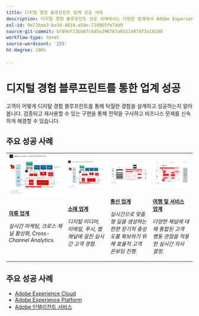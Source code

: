 ```yaml
---
title: 디지털 경험 블루프린트 업계 성공 사례
description: 디지털 경험 블루프린트 성공 사례에서는 다양한 업계에서 Adobe Experience Platform 기반 Adobe Experience Cloud의 비즈니스 가치를 어떻게 실현해 나가는지 소개합니다.
exl-id: 9e73bae3-ba34-4819-a54e-710965fe74d9
source-git-commit: bf99ef23bb07c845a396767a65114874f3a18180
workflow-type: tm+mt
source-wordcount: '255'
ht-degree: 100%

---
```


# 디지털 경험 블루프린트를 통한 업계 성공

고객이 어떻게 디지털 경험 블루프린트를 통해 탁월한 경험을 설계하고 성공하는지 알아봅니다. 검증되고 재사용할 수 있는 구현을 통해 전략을 구사하고 비즈니스 문제를 신속하게 해결할 수 있습니다.

## 주요 성공 사례

<table style="table-layout:fixed">
<tr>
  <td>
    <a href="https://experienceleague.adobe.com/docs/blueprints-learn/architecture/vertical-blueprints/apparel.html?lang=ko"><img alt="대상자 활성화, Customer Journey Analytics, 고객 여정 블루프린트를 사용하는 의류 업체의 썸네일 이미지" src="../experience-platform/assets/aep+apps_vertical.svg" /></a>
    </td>
  <td>
    <a href="https://experienceleague.adobe.com/docs/blueprints-learn/architecture/vertical-blueprints/retail.html?lang=ko"><img alt="온라인/오프라인 데이터를 통한 활성화 및 Journey Optimizer 블루프린트를 사용하는 소매 업체의 썸네일 이미지" src="../experience-platform/assets/aep+apps_vertical.svg" /></a>

</td>
  <td>
    <a href="https://experienceleague.adobe.com/docs/blueprints-learn/architecture/vertical-blueprints/telecommunications.html?lang=ko"><img alt="Journey Optimizer 블루프린트 썸네일 이미지" src="../customer-journeys/assets/ajo-architecture.svg" /></a>
  </td>
  <td>
    <a href="https://experienceleague.adobe.com/docs/blueprints-learn/architecture/vertical-blueprints/travel-hospitality.html?lang=ko"><img alt="온라인/오프라인 데이터 블루프린트 활성화 썸네일 이미지" src="../audience-activation/assets/known_activation.svg" /></a>
  </td>
</tr>
<tr>
  <td>
    <div><a href="https://experienceleague.adobe.com/docs/blueprints-learn/architecture/vertical-blueprints/apparel.html?lang=ko"><strong>의류 업계</strong></a></div>
    <p><em>실시간 마케팅, 크로스 채널 활성화, Cross-Channel Analytics.</em></p>
  </td>
  <td>
    <div><a href="https://experienceleague.adobe.com/docs/blueprints-learn/architecture/vertical-blueprints/retail.html?lang=ko"><strong>소매 업계</strong></a></div>
    <p><em>디지털 미디어, 이메일, 푸시, 웹 채널에 걸친 실시간 고객 경험.</em></p>
  </td>
  <td>
    <div><a href="https://experienceleague.adobe.com/docs/blueprints-learn/architecture/vertical-blueprints/telecommunications.html?lang=ko"><strong>통신 업계</strong></a></div>
    <p><em>실시간으로 맞춤형 딜을 생성하는 한편 장기적 충성도를 확보하기 위해 효율적 고객 온보딩 진행.</em></p>
  </td>
  <td>
    <div><a href="https://experienceleague.adobe.com/docs/blueprints-learn/architecture/vertical-blueprints/travel-hospitality.html?lang=ko"><strong>여행 및 서비스 업계</strong></a></div>
    <p><em>다양한 채널에 대해 통합된 고객 행동 관점을 적용한 실시간 의사 결정.</em></p>
  </td>
</tr>
</table>

## 주요 성공 사례

* <a href="https://business.adobe.com/customer-success-stories/index.html?Products+%26+Services=Experience">Adobe Experience Cloud</a>
* <a href="https://business.adobe.com/customer-success-stories/index.html?Products+%26+Services=Experience+Platform">Adobe Experience Platform</a>
* <a href="https://business.adobe.com/customer-success-stories/index.html?Products+%26+Services=Intelligent+Services">Adobe 인텔리전트 서비스</a>
